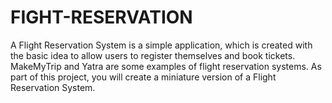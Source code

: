 # FIGHT-RESERVATION
A Flight Reservation System is a simple application, which is created with the basic idea to allow users to register themselves and book tickets. MakeMyTrip and Yatra are some examples of flight reservation systems. As part of this project, you will create a miniature version of a Flight Reservation System.
